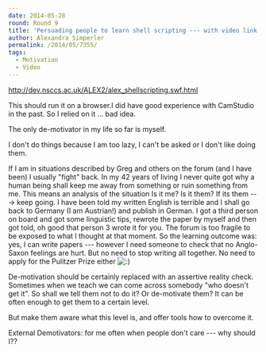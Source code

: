 ```yaml
---
date: 2014-05-28
round: Round 9
title: 'Persuading people to learn shell scripting --- with video link'
author: Alexandra Simperler
permalink: /2014/05/7355/
tags:
  - Motivation
  - Video
---
```

<http://dev.nsccs.ac.uk/ALEX2/alex_shellscripting.swf.html>

This should run it on a browser.I did have good experience with CamStudio in the past. So I relied on it ... bad idea.

The only de-motivator in my life so far is myself.

I don't do things because I am too lazy, I can't be asked or I don't like doing them.

If I am in situations described by Greg and others on the forum (and I have been) I usually "fight" back. In my 42 years of living I never quite got why a human being shall keep me away from something or ruin something from me. This means an analysis of the situation Is it me? Is it them? If its them ---> keep going. I have been told my written English is terrible and I shall go back to Germany (I am Austrian!) and publish in German. I got a third person on board and got some linguistic tips, rewrote the paper by myself and then got told, oh good that person 3 wrote it for you. The forum is too fragile to be exposed to what I thought at that moment. So the learning outcome was: yes, I can write papers --- however I need someone to check that no Anglo-Saxon feelings are hurt. But no need to stop writing all together. No need to apply for the Pulitzer Prize either <img src="http://localhost:8080/wp-includes/images/smilies/icon_smile.gif" alt=":)" class="wp-smiley" />

De-motivation should be certainly replaced with an assertive reality check. Sometimes when we teach we can come across somebody "who doesn't get it". So shall we tell them not to do it? Or de-motivate them? It can be often enough to get them to a certain level.

But make them aware what this level is, and offer tools how to overcome it.

External Demotivators: for me often when people don't care --- why should I??

&nbsp;

&nbsp;

&nbsp;

&nbsp;

&nbsp;

&nbsp;
